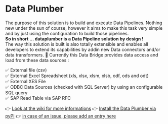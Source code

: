 # Data Plumber
The purpose of this solution is to build and execute Data Pipelines. Nothing new under the sun of course, however it aims to make this task very simple and by just using the configuration to build those pipelines.  
**So in short ... dataplumber is a Data Pipeline solution by design !**  
The way this solution is built is also totally extensible and enables all developers to extend its capabilities by addin new Data connectors and/or data transformers.
🚀 Currently this Data Bridge provides data access and load from these data sources :  

✅  External file (csv)  
✅  External Excel Spreadsheet (xls, xlsx, xlsm, xlsb, odf, ods and odt)  
✅  External XES File  
✅  ODBC Data Sources (checked with SQL Server) by using an configurable SQL query  
✅  SAP Read Table via SAP RFC  

👉 [Look at the wiki for more informations](...)
👉 [Install the Data Plumber via pyPI](...)
👉 [in case of an issue, please add an entry here](...)

